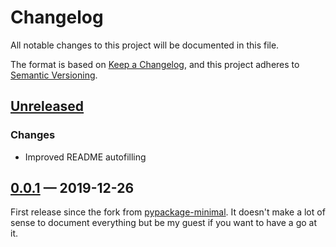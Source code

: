 Changelog
=========

All notable changes to this project will be documented in this file.

The format is based on [Keep a Changelog](https://keepachangelog.com/en/1.0.0/),
and this project adheres to [Semantic Versioning](https://semver.org/spec/v2.0.0.html).

## [Unreleased]

[Unreleased]: https://github.com/Evpok/cookiecutter-pypackage-minimodern/compare/v0.0.1...HEAD

### Changes

- Improved README autofilling

## [0.0.1] — 2019-12-26

[0.0.1]: https://github.com/Evpok/cookiecutter-pypackage-minimodern/compare/b3d223a08a1d1d6889b35c92d0211ee4b8506c3f...v0.0.1

First release since the fork from
[pypackage-minimal](https://github.com/kragniz/cookiecutter-pypackage-minimal).
It doesn't make a lot of sense to document everything but be my guest if you want to have a go at
it.